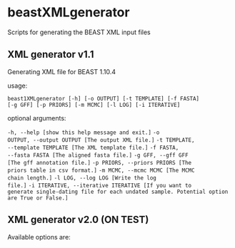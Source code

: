 # beastXMLgenerator

Scripts for generating the BEAST XML input files

## XML generator v1.1

Generating XML file for BEAST 1.10.4 
 
usage: 

<code>beast1XMLgenerator [-h] [-o OUTPUT] [-t TEMPLATE] [-f FASTA] [-g GFF] [-p PRIORS] [-m MCMC] [-l LOG] [-i ITERATIVE]</code>


optional arguments: 

<code>-h, --help                             [show this help message and exit.]</code>
<code>-o OUTPUT, --output OUTPUT             [The output XML file.]</code>
<code>-t TEMPLATE, --template TEMPLATE       [The XML template file.]</code>
<code>-f FASTA, --fasta FASTA                [The aligned fasta file.]</code>
<code>-g GFF, --gff GFF                      [The gff annotation file.]</code>
<code>-p PRIORS, --priors PRIORS             [The priors table in csv format.]</code>
<code>-m MCMC, --mcmc MCMC                   [The MCMC chain length.]</code>
<code>-l LOG, --log LOG                      [Write the log file.]</code>
<code>-i ITERATIVE, --iterative ITERATIVE    [If you want to generate single-dating file for each undated sample. Potential option are True or False.]</code>

## XML generator v2.0 (ON TEST)
 
Available options are:


